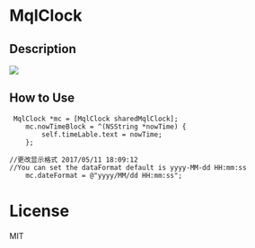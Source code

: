 # MqlClock

## Description

![](http://o9rpnyegw.bkt.clouddn.com/MqlClock.gif)

## How to Use

```
 MqlClock *mc = [MqlClock sharedMqlClock];
    mc.nowTimeBlock = ^(NSString *nowTime) {
        self.timeLable.text = nowTime;
    };

```

```
//更改显示格式 2017/05/11 18:09:12
//You can set the dataFormat default is yyyy-MM-dd HH:mm:ss
	mc.dateFormat = @"yyyy/MM/dd HH:mm:ss";
```

# License
MIT